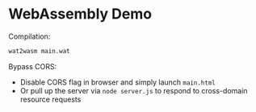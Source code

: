 # WebAssembly Demo

Compilation:

```bash
wat2wasm main.wat
```

Bypass CORS:

- Disable CORS flag in browser and simply launch ```main.html```
- Or pull up the server via ```node server.js``` to respond to cross-domain resource requests
